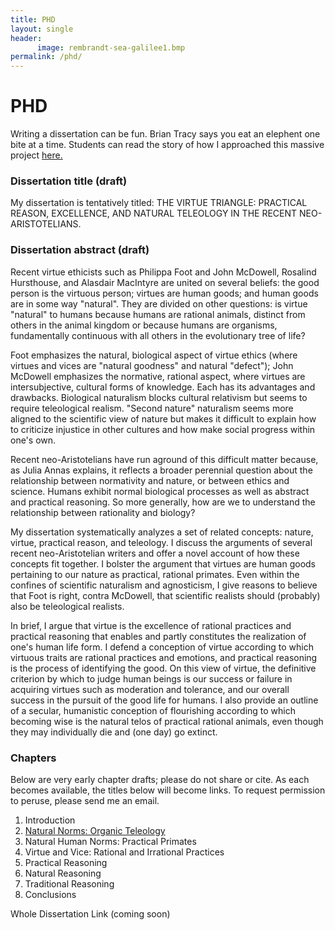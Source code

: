 ```yaml
---
title: PHD
layout: single
header: 
      image: rembrandt-sea-galilee1.bmp
permalink: /phd/
---
```


# PHD

Writing a dissertation can be fun. Brian Tracy says you eat an elephent one bite at a time. Students can read the story of how I approached this massive project [here.](/phd-how-to)

### Dissertation title (draft)

My dissertation is tentatively titled: THE VIRTUE TRIANGLE: PRACTICAL REASON, EXCELLENCE, AND NATURAL TELEOLOGY IN THE RECENT NEO-ARISTOTELIANS.


### Dissertation abstract (draft)

Recent virtue ethicists such as Philippa Foot and John McDowell, Rosalind Hursthouse, and Alasdair MacIntyre are united on several beliefs: the good person is the virtuous person; virtues are human goods; and human goods are in some way "natural". They are divided on other questions: is virtue "natural" to humans because humans are rational animals, distinct from others in the animal kingdom or because humans are organisms, fundamentally continuous with all others in the evolutionary tree of life? 

Foot emphasizes the natural, biological aspect of virtue ethics (where virtues and vices are "natural goodness" and natural "defect"); John McDowell emphasizes the normative, rational aspect, where virtues are intersubjective, cultural forms of knowledge. Each has its advantages and drawbacks. Biological naturalism blocks cultural relativism but seems to require teleological realism.  "Second nature" naturalism seems more aligned to the scientific view of nature but makes it difficult to explain how to criticize injustice in other cultures and how make social progress within one's own. 

Recent neo-Aristotelians have run aground of this difficult matter because, as Julia Annas explains, it reflects a broader perennial question about the relationship between normativity and nature, or between ethics and science. Humans exhibit normal biological processes as well as abstract and practical reasoning. So more generally, how are we to understand the relationship between rationality and biology?

My dissertation systematically analyzes a set of related concepts: nature, virtue, practical reason, and teleology. I discuss the arguments of several recent neo-Aristotelian writers and offer a novel account of how these concepts fit together. I bolster the argument that virtues are human goods pertaining to our nature as practical, rational primates. Even within the confines of scientific naturalism and agnosticism, I give reasons to believe that Foot is right, contra McDowell, that scientific realists should (probably) also be teleological realists. 

In brief,  I argue that virtue is the excellence of rational practices and practical reasoning that enables and partly constitutes the realization of one's human life form. I defend a conception of virtue according to which virtuous traits are rational practices and emotions, and practical reasoning is the process of identifying the good. On this view of virtue, the definitive criterion by which to judge human beings is our success or failure in acquiring virtues such as moderation and tolerance, and our overall success in the pursuit of the good life for humans. I also provide an outline of a secular, humanistic conception of flourishing according to which becoming wise is the natural telos of practical rational animals, even though they may individually die and (one day) go extinct. 

### Chapters

Below are very early chapter drafts; please do not share or cite. As each becomes available, the titles below will become links. To request permission to peruse, please send me an email.

1. Introduction
2. [Natural Norms: Organic Teleology](https://www.academia.edu/26571534/Natural_Norms)
3. Natural Human Norms: Practical Primates
4. Virtue and Vice: Rational and Irrational Practices
5. Practical Reasoning
6. Natural Reasoning
7. Traditional Reasoning
8. Conclusions

Whole Dissertation Link (coming soon)
